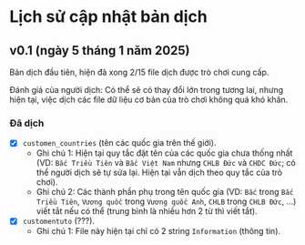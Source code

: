 # Lịch sử cập nhật bản dịch

## v0.1 (ngày 5 tháng 1 năm 2025)

Bản dịch đầu tiên, hiện đã xong 2/15 file dịch được trò chơi cung cấp.

Đánh giá của người dịch: Có thể sẽ có thay đổi lớn trong tương lai, nhưng hiện tại, việc dịch các file dữ liệu cơ bản của trò chơi không quá khó khăn.

### Đã dịch

- [x] `customen_countries` (tên các quốc gia trên thế giới).
    - Ghi chú 1: Hiện tại quy tắc đặt tên của các quốc gia chưa thống nhất (VD: `Bắc Triều Tiên` và `Bắc Việt Nam` nhưng `CHLB Đức` và `CHDC Đức`; có thể người dịch sẽ tự sửa lại. Hiện tại vẫn dịch theo quy tắc của trò chơi).
    - Ghi chú 2: Các thành phần phụ trong tên quốc gia (VD: `Bắc` trong `Bắc Triều Tiên`, `Vương quốc` trong `Vương quốc Anh`, `CHLB` trong `CHLB Đức`, ...) viết tắt nếu có thể (trung bình là nhiều hơn 2 từ thì viết tắt).
- [x] `customentuto` (???).
    - Ghi chú 1: File này hiện tại chỉ có 2 string `Information` (thông tin).